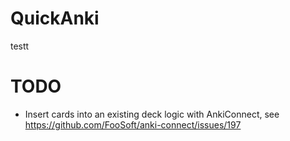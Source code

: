 # QuickAnki


testt

# TODO
* Insert cards into an existing deck logic with AnkiConnect, see https://github.com/FooSoft/anki-connect/issues/197